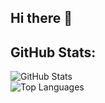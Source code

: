 ## Hi there 👋

<!--
**marekzan/marekzan** is a ✨ _special_ ✨ repository because its `README.md` (this file) appears on your GitHub profile.

Here are some ideas to get you started:

- 🔭 I’m currently working on ...
- 🌱 I’m currently learning ...
- 👯 I’m looking to collaborate on ...
- 🤔 I’m looking for help with ...
- 💬 Ask me about ...
- 📫 How to reach me: ...
- 😄 Pronouns: ...
- ⚡ Fun fact: ...
-->

<h2>GitHub Stats:</h1>
<img
  src="https://github-readme-stats.vercel.app/api?username=marekzan&theme=tokyonight&hide_border=true&include_all_commits=true&count_private=false"
  alt="GitHub Stats"
/><br />
<!--
<img
  src="https://github-readme-streak-stats.herokuapp.com/?user=marekzan&theme=tokyonight&hide_border=true"
  alt="GitHub Streak"
/><br />
-->
<img
  src="https://github-readme-stats.vercel.app/api/top-langs/?username=marekzan&theme=tokyonight&hide_border=true&include_all_commits=true&count_private=false&layout=compact"
  alt="Top Languages"
/>
